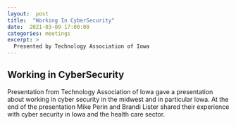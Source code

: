 ```yaml
---
layout:  post
title:  "Working In CyberSecurity"
date:  2021-03-09 17:00:00
categories: meetings
excerpt: > 
  Presented by Technology Association of Iowa 
---
```




Working in CyberSecurity  
------------- 
Presentation from Technology Association of Iowa gave a presentation about working in cyber security in the midwest and in particular Iowa. At the end of the presentation Mike Perin and Brandi Lister shared their experience with cyber security in Iowa and the health care sector. 
